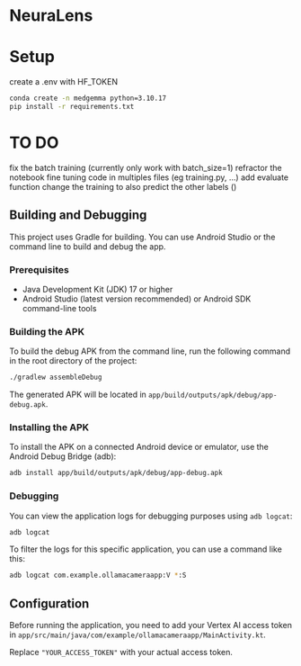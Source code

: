 # NeuraLens

# Setup

create a .env with HF_TOKEN

```bash
conda create -n medgemma python=3.10.17
pip install -r requirements.txt
```

# TO DO
fix the batch training (currently only work with batch_size=1)
refractor the notebook fine tuning code in multiples files (eg training.py, ...)
add evaluate function
change the training to also predict the other labels ()


## Building and Debugging

This project uses Gradle for building. You can use Android Studio or the command line to build and debug the app.

### Prerequisites

- Java Development Kit (JDK) 17 or higher
- Android Studio (latest version recommended) or Android SDK command-line tools

### Building the APK

To build the debug APK from the command line, run the following command in the root directory of the project:

```bash
./gradlew assembleDebug
```

The generated APK will be located in `app/build/outputs/apk/debug/app-debug.apk`.

### Installing the APK

To install the APK on a connected Android device or emulator, use the Android Debug Bridge (adb):

```bash
adb install app/build/outputs/apk/debug/app-debug.apk
```

### Debugging

You can view the application logs for debugging purposes using `adb logcat`:

```bash
adb logcat
```

To filter the logs for this specific application, you can use a command like this:

```bash
adb logcat com.example.ollamacameraapp:V *:S
```

## Configuration

Before running the application, you need to add your Vertex AI access token in `app/src/main/java/com/example/ollamacameraapp/MainActivity.kt`.

Replace `"YOUR_ACCESS_TOKEN"` with your actual access token.

